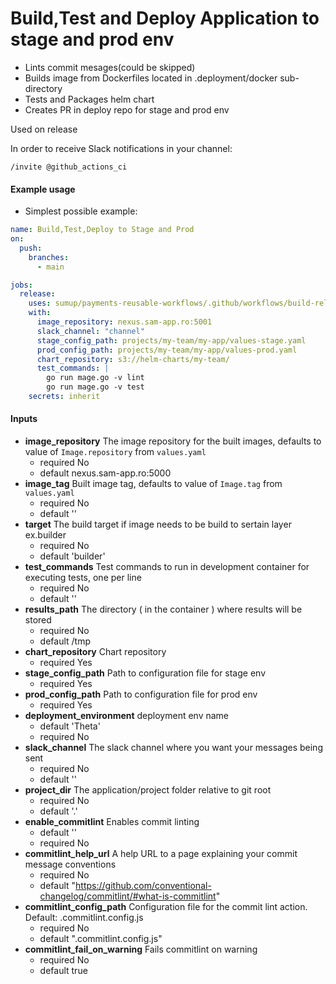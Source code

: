 # Build,Test and Deploy Application to stage and prod env
- Lints commit mesages(could be skipped)
- Builds image from Dockerfiles located in .deployment/docker sub-directory
- Tests and Packages helm chart
- Creates PR in deploy repo for stage and prod env

Used on release

In order to receive Slack notifications in your channel:
```
/invite @github_actions_ci 
```

#### Example usage

 - Simplest possible example:

```yaml
name: Build,Test,Deploy to Stage and Prod
on:  
  push:
    branches:
      - main

jobs:
  release:
    uses: sumup/payments-reusable-workflows/.github/workflows/build-release.yaml
    with:
      image_repository: nexus.sam-app.ro:5001
      slack_channel: "channel"
      stage_config_path: projects/my-team/my-app/values-stage.yaml
      prod_config_path: projects/my-team/my-app/values-prod.yaml
      chart_repository: s3://helm-charts/my-team/
      test_commands: |
        go run mage.go -v lint
        go run mage.go -v test
    secrets: inherit

```

#### Inputs
  - **image_repository**  The image repository for the built images, defaults to value of `Image.repository` from `values.yaml`
      - required No
      - default nexus.sam-app.ro:5000
  - **image_tag** Built image tag, defaults to value of `Image.tag` from `values.yaml`
      - required No
      - default ''
  - **target** The build target if image needs to be build to sertain layer ex.builder
      - required No
      - default 'builder'
  - **test_commands** Test commands to run in development container for executing tests, one per line
      - required No
      - default ''
  - **results_path** The directory ( in the container ) where results will be stored
      - required No
      - default /tmp
  - **chart_repository** Chart repository 
      - required Yes
  - **stage_config_path**  Path to configuration file for stage env
      - required Yes
  - **prod_config_path**  Path to configuration file for prod env
      - required Yes
  - **deployment_environment** deployment env name
      - default 'Theta'
      - required No
  - **slack_channel** The slack channel where you want your messages being sent
      - required No
      - default ''
  - **project_dir** The application/project folder relative to git root 
      - required No
      - default '.'
  - **enable_commitlint** Enables commit linting
      - default ''
      - required No
  - **commitlint_help_url** A help URL to a page explaining your commit message conventions
      - required No
      - default "https://github.com/conventional-changelog/commitlint/#what-is-commitlint"
  - **commitlint_config_path** Configuration file for the commit lint action. Default: .commitlint.config.js
      - required No
      - default ".commitlint.config.js"
  - **commitlint_fail_on_warning** Fails commitlint on warning
      - required No
      - default true
